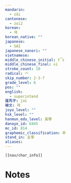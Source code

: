 ```yaml
---
mandarin:
  - zǎi
cantonese:
  - zoi2
korean:
  - 재
korean_native: ""
japanese:
  - SAI
japanese_nanori: ""
vietnamese:
middle_chinese_initial: t͡s
middle_chinese_final: ʌi
stroke_count: 10
radical: 宀
skip_number: 2-3-7
grade_level: 6
pos: ""
english:
  - superintend
羅馬字: jai
韓文: 재
joyo_level: ""
hsk_level: ""
hanmun_edu_level: 高等
danayo_id: 6445
mc_id: 814
graphemic_classification: 辛
stand_in: 主宰
aliases:
---
```

```meta-bind-embed
[[nav/char_info]]
```

# Notes

